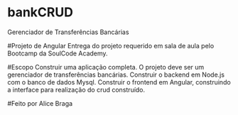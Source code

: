 # bankCRUD
Gerenciador de Transferências Bancárias


#Projeto de Angular
Entrega do projeto requerido em sala de aula pelo Bootcamp da SoulCode Academy.

#Escopo
Construir uma aplicação completa. 
O projeto deve ser um gerenciador de transferências bancárias.
Construir o backend em Node.js com o banco de dados Mysql.
Construir o frontend em Angular, construindo a interface para realização do crud construído.

#Feito por Alice Braga
